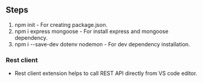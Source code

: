 ## Steps
1. npm init - For creating package.json.
2. npm i express mongoose - For install express and mongoose dependency.
3. npm i --save-dev dotenv nodemon - For dev dependency installation.

### Rest client
- Rest client extension helps to call REST API directly from VS code editor.